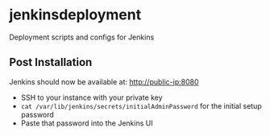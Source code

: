 # jenkinsdeployment
Deployment scripts and configs for Jenkins


## Post Installation

Jenkins should now be available at: <http://public-ip:8080>

* SSH to your instance with your private key
* `cat /var/lib/jenkins/secrets/initialAdminPassword` for the initial setup password
* Paste that password into the Jenkins UI
